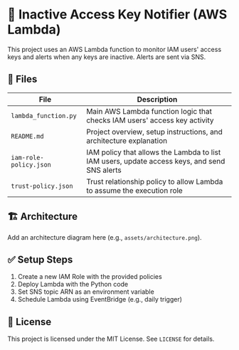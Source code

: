 # 🔐 Inactive Access Key Notifier (AWS Lambda)

This project uses an AWS Lambda function to monitor IAM users' access keys and alerts when any keys are inactive. Alerts are sent via SNS.

## 📁 Files

| File                   | Description                          |
| ---------------------- | ------------------------------------ |
| `lambda_function.py`   | Main AWS Lambda function logic that checks IAM users' access key activity |
| `README.md`            | Project overview, setup instructions, and architecture explanation |
| `iam-role-policy.json` | IAM policy that allows the Lambda to list IAM users, update access keys, and send SNS alerts |
| `trust-policy.json`    | Trust relationship policy to allow Lambda to assume the execution role |

## 🏗️ Architecture

Add an architecture diagram here (e.g., `assets/architecture.png`).

## ✅ Setup Steps

1. Create a new IAM Role with the provided policies
2. Deploy Lambda with the Python code
3. Set SNS topic ARN as an environment variable
4. Schedule Lambda using EventBridge (e.g., daily trigger)

## 📝 License

This project is licensed under the MIT License. See `LICENSE` for details.